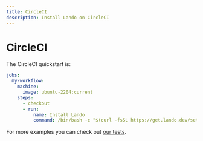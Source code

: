```yaml
---
title: CircleCI
description: Install Lando on CircleCI
---
```


# CircleCI

The CircleCI quickstart is:

```yaml
jobs:
  my-workflow:
    machine:
      image: ubuntu-2204:current
    steps:
      - checkout
      - run:
          name: Install Lando
          command: /bin/bash -c "$(curl -fsSL https://get.lando.dev/setup-lando.sh)"
```

For more examples you can check out [our tests](https://github.com/lando/setup-lando/blob/main/.circleci/config.yml).
